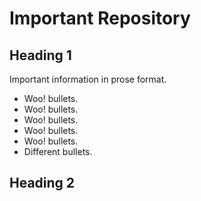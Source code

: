 Important Repository
====================


Heading 1
---------

Important information in prose format.

* Woo! bullets.
* Woo! bullets.
* Woo! bullets.
* Woo! bullets.
* Woo! bullets.
* Different bullets.

Heading 2
---------

